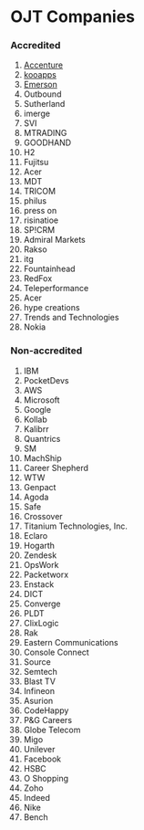 
# OJT Companies
### Accredited

1. [Accenture](https://www.accenture.com/ph-en)
2. [kooapps](https://kooapps.com/)
3. [Emerson](https://www.emerson.com/en-us/global)
4. Outbound
5. Sutherland
6. imerge
7. SVI
8. MTRADING
9. GOODHAND
10. H2
11. Fujitsu
12. Acer
13. MDT
14. TRICOM
15. philus
16. press on
17. risinatioe
18. SP!CRM
19. Admiral Markets
20. Rakso
21. itg
22. Fountainhead
23. RedFox
24. Teleperformance
25. Acer
26. hype creations
27. Trends and Technologies
28. Nokia

### Non-accredited

1. IBM
2. PocketDevs
3. AWS
4. Microsoft
5. Google
6. Kollab
7. Kalibrr
8. Quantrics
9. SM
10. MachShip
11. Career Shepherd
12. WTW
13. Genpact
14. Agoda
15. Safe
16. Crossover
17. Titanium Technologies, Inc.
18. Eclaro
19. Hogarth
20. Zendesk
21. OpsWork
22. Packetworx
23. Enstack
24. DICT
25. Converge
26. PLDT
27. ClixLogic
28. Rak
29. Eastern Communications
30. Console Connect
31. Source
32. Semtech
33. Blast TV
34. Infineon
35. Asurion
36. CodeHappy
37. P&G Careers
38. Globe Telecom
39. Migo
40. Unilever
41. Facebook
42. HSBC
43. O Shopping
44. Zoho
45. Indeed
46. Nike
47. Bench
